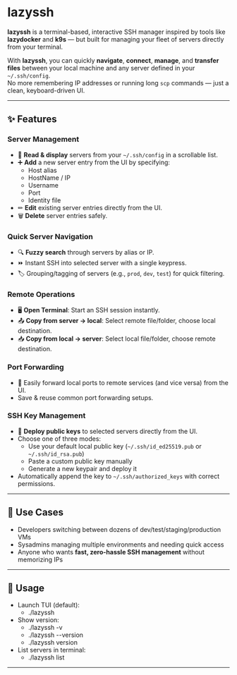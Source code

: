 # lazyssh

**lazyssh** is a terminal-based, interactive SSH manager inspired by tools like **lazydocker** and **k9s** — but built
for managing your fleet of servers directly from your terminal.

With **lazyssh**, you can quickly **navigate**, **connect**, **manage**, and **transfer files** between your local
machine and any server defined in your `~/.ssh/config`.  
No more remembering IP addresses or running long `scp` commands — just a clean, keyboard-driven UI.

---

## ✨ Features

### Server Management

- 📜 **Read & display** servers from your `~/.ssh/config` in a scrollable list.
- ➕ **Add** a new server entry from the UI by specifying:
    - Host alias
    - HostName / IP
    - Username
    - Port
    - Identity file
- ✏ **Edit** existing server entries directly from the UI.
- 🗑 **Delete** server entries safely.

### **Quick Server Navigation**

- 🔍 **Fuzzy search** through servers by alias or IP.
- ⏩ Instant SSH into selected server with a single keypress.
- 🏷 Grouping/tagging of servers (e.g., `prod`, `dev`, `test`) for quick filtering.

### **Remote Operations**

- 🖥 **Open Terminal**: Start an SSH session instantly.
- 📤 **Copy from server → local**: Select remote file/folder, choose local destination.
- 📥 **Copy from local → server**: Select local file/folder, choose remote destination.

### **Port Forwarding**

- 📡 Easily forward local ports to remote services (and vice versa) from the UI.
- Save & reuse common port forwarding setups.

### **SSH Key Management**

- 🔑 **Deploy public keys** to selected servers directly from the UI.
- Choose one of three modes:
    - Use your default local public key (`~/.ssh/id_ed25519.pub` or `~/.ssh/id_rsa.pub`)
    - Paste a custom public key manually
    - Generate a new keypair and deploy it
- Automatically append the key to `~/.ssh/authorized_keys` with correct permissions.

---

## 🎯 Use Cases

- Developers switching between dozens of dev/test/staging/production VMs
- Sysadmins managing multiple environments and needing quick access
- Anyone who wants **fast, zero-hassle SSH management** without memorizing IPs

---

## 🚀 Usage

- Launch TUI (default):
  - ./lazyssh
- Show version:
  - ./lazyssh -v
  - ./lazyssh --version
  - ./lazyssh version
- List servers in terminal:
  - ./lazyssh list

---

